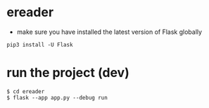 # ereader

- make sure you have installed the latest version of Flask globally
``` 
pip3 install -U Flask
``` 

# run the project (dev)
```
$ cd ereader
$ flask --app app.py --debug run
```